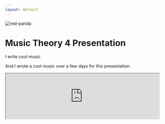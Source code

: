 ```yaml
---
layout: default
---
```


![red-panda](http://www.jqueryscript.net/images/Simplest-Responsive-jQuery-Image-Lightbox-Plugin-simple-lightbox.jpg)

# Music Theory 4 Presentation

I write cool music

And I wrote a cool music over a few days for this presentation.

<div class="embed-responsive embed-responsive-16by9">
<iframe src="https://docs.google.com/file/d/0B8aGkJVsdqiJamVpUnJ1TDlFbFU/preview" width="100%" padding-bottom="100%"></iframe>
</div>
